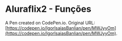 # Aluraflix2 - Funções

A Pen created on CodePen.io. Original URL: [https://codepen.io/IgorIsaiasBanlian/pen/MWJyyOm](https://codepen.io/IgorIsaiasBanlian/pen/MWJyyOm).


